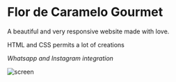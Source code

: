 # Flor de Caramelo Gourmet

A beautiful and very responsive website made with love.

HTML and CSS permits a lot of creations

*Whatsapp and Instagram integration*

![screen](https://github.com/procarrera/files/blob/master/screen-flor.png)
